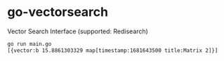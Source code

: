 # go-vectorsearch
Vector Search Interface (supported: Redisearch)

```bash
go run main.go
[{vector:b 15.8861303329 map[timestamp:1681643500 title:Matrix 2]}]
```
